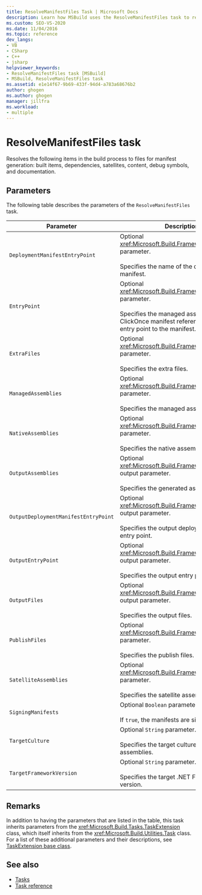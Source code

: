 ```yaml
---
title: ResolveManifestFiles Task | Microsoft Docs
description: Learn how MSBuild uses the ResolveManifestFiles task to resolve items in the build process to files for manifest generation.
ms.custom: SEO-VS-2020
ms.date: 11/04/2016
ms.topic: reference
dev_langs:
- VB
- CSharp
- C++
- jsharp
helpviewer_keywords:
- ResolveManifestFiles task [MSBuild]
- MSBuild, ResolveManifestFiles task
ms.assetid: e1e14f67-9b69-433f-94d4-a783a68676b2
author: ghogen
ms.author: ghogen
manager: jillfra
ms.workload:
- multiple
---
```

# ResolveManifestFiles task

Resolves the following items in the build process to files for manifest generation: built items, dependencies, satellites, content, debug symbols, and documentation.

## Parameters

 The following table describes the parameters of the `ResolveManifestFiles` task.

|Parameter|Description|
|---------------|-----------------|
|`DeploymentManifestEntryPoint`|Optional <xref:Microsoft.Build.Framework.ITaskItem> parameter.<br /><br /> Specifies the name of the deployment manifest.|
|`EntryPoint`|Optional <xref:Microsoft.Build.Framework.ITaskItem> parameter.<br /><br /> Specifies the managed assembly or ClickOnce manifest reference that is the entry point to the manifest.|
|`ExtraFiles`|Optional <xref:Microsoft.Build.Framework.ITaskItem>`[]` parameter.<br /><br /> Specifies the extra files.|
|`ManagedAssemblies`|Optional <xref:Microsoft.Build.Framework.ITaskItem>`[]` parameter.<br /><br /> Specifies the managed assemblies.|
|`NativeAssemblies`|Optional <xref:Microsoft.Build.Framework.ITaskItem>`[]` parameter.<br /><br /> Specifies the native assemblies.|
|`OutputAssemblies`|Optional <xref:Microsoft.Build.Framework.ITaskItem>`[]` output parameter.<br /><br /> Specifies the generated assemblies.|
|`OutputDeploymentManifestEntryPoint`|Optional <xref:Microsoft.Build.Framework.ITaskItem> output parameter.<br /><br /> Specifies the output deployment manifest entry point.|
|`OutputEntryPoint`|Optional <xref:Microsoft.Build.Framework.ITaskItem> output parameter.<br /><br /> Specifies the output entry point.|
|`OutputFiles`|Optional <xref:Microsoft.Build.Framework.ITaskItem>`[]` output parameter.<br /><br /> Specifies the output files.|
|`PublishFiles`|Optional <xref:Microsoft.Build.Framework.ITaskItem>`[]` parameter.<br /><br /> Specifies the publish files.|
|`SatelliteAssemblies`|Optional <xref:Microsoft.Build.Framework.ITaskItem>`[]` parameter.<br /><br /> Specifies the satellite assemblies.|
|`SigningManifests`|Optional `Boolean` parameter.<br /><br /> If `true`, the manifests are signed.|
|`TargetCulture`|Optional `String` parameter.<br /><br /> Specifies the target culture for satellite assemblies.|
|`TargetFrameworkVersion`|Optional `String` parameter.<br /><br /> Specifies the target .NET Framework version.|

## Remarks

 In addition to having the parameters that are listed in the table, this task inherits parameters from the <xref:Microsoft.Build.Tasks.TaskExtension> class, which itself inherits from the <xref:Microsoft.Build.Utilities.Task> class. For a list of these additional parameters and their descriptions, see [TaskExtension base class](../msbuild/taskextension-base-class.md).

## See also

- [Tasks](../msbuild/msbuild-tasks.md)
- [Task reference](../msbuild/msbuild-task-reference.md)
